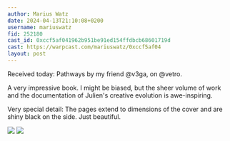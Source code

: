 ```yaml
---
author: Marius Watz
date: 2024-04-13T21:10:08+0200
username: mariuswatz
fid: 252180
cast_id: 0xccf5af041962b951be91ed154ffdbcb68601719d
cast: https://warpcast.com/mariuswatz/0xccf5af04
layout: post
---
```

Received today: Pathways by my friend @v3ga, on @vetro.   
  
A very impressive book. I might be biased, but the sheer volume of work and the documentation of Julien's creative evolution is awe-inspiring.   
  
Very special detail: The pages extend to dimensions of the cover and are shiny black on the side. Just beautiful.  

![](https://imagedelivery.net/BXluQx4ige9GuW0Ia56BHw/b200085f-00f4-4732-4f9d-e451085bfc00/original)
![](https://imagedelivery.net/BXluQx4ige9GuW0Ia56BHw/907174d8-d0a2-469c-47b3-1d3d70c33f00/original)